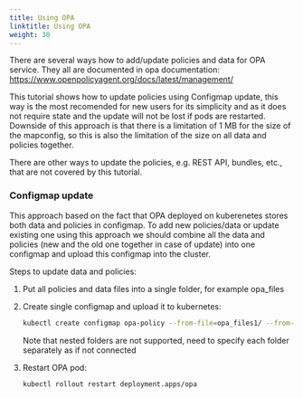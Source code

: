 ```yaml
---
title: Using OPA
linktitle: Using OPA
weight: 30
---
```


There are several ways how to add/update policies and data for OPA service. 
They all are documented in opa documentation: https://www.openpolicyagent.org/docs/latest/management/

This tutorial shows how to update policies using Configmap update, this way is the most recomended for new users for its simplicity and as it does not require state and the update will not be lost if pods are restarted. Downside of this approach is that there is a limitation of 1 MB for the size of the mapconfig, so this is also the limitation of the size on all data and policies together.

There are other ways to update the policies, e.g. REST API, bundles, etc., that are not covered by this tutorial.

### Configmap update

This approach based on the fact that OPA deployed on kuberenetes stores both data and policies in configmap.
To add new policies/data or update existing one using this approach we should combine all the data and policies (new and the old one together in case of update) into one configmap and upload this configmap into the cluster.

Steps to update data and policies:
1. Put all policies and data files into a single folder, for example opa_files

2. Create single configmap and upload it to kubernetes:
    ```bash
    kubectl create configmap opa-policy --from-file=opa_files1/ --from-file=opa_files2/ --dry-run -o yaml | kubectl replace  -f -
    ```
    Note that nested folders are not supported, need to specify each folder separately as if not connected

3.  Restart OPA pod:
    ```bash
    kubectl rollout restart deployment.apps/opa
    ```

